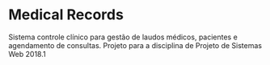 # Medical Records
Sistema controle clínico para gestão de laudos médicos, pacientes e agendamento de consultas.
Projeto para a disciplina de Projeto de Sistemas Web 2018.1
